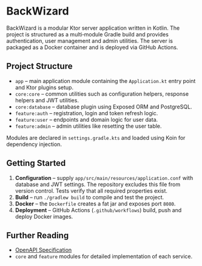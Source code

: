 # BackWizard

BackWizard is a modular Ktor server application written in Kotlin. The project is structured as a multi‑module Gradle build and provides authentication, user management and admin utilities. The server is packaged as a Docker container and is deployed via GitHub Actions.

## Project Structure

- `app` – main application module containing the `Application.kt` entry point and Ktor plugins setup.
- `core:core` – common utilities such as configuration helpers, response helpers and JWT utilities.
- `core:database` – database plugin using Exposed ORM and PostgreSQL.
- `feature:auth` – registration, login and token refresh logic.
- `feature:user` – endpoints and domain logic for user data.
- `feature:admin` – admin utilities like resetting the user table.

Modules are declared in `settings.gradle.kts` and loaded using Koin for dependency injection.

## Getting Started

1. **Configuration** – supply `app/src/main/resources/application.conf` with database and JWT settings. The repository excludes this file from version control. Tests verify that all required properties exist.
2. **Build** – run `./gradlew build` to compile and test the project.
3. **Docker** – the `Dockerfile` creates a fat jar and exposes port `8080`.
4. **Deployment** – GitHub Actions (`.github/workflows`) build, push and deploy Docker images.

## Further Reading

- [OpenAPI Specification](documentation/documentation.yaml)
- `core` and `feature` modules for detailed implementation of each service.

